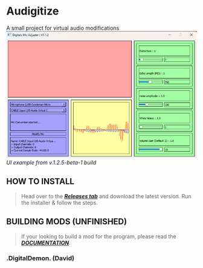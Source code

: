 # Audigitize
A small project for virtual audio modifications
![V1.2.5-beta-1 UI](https://github.com/DigitalTheDemon/Audigitize/blob/nightly-build/ExampleImage/ImageExample-V1.2.5Beta-1.png?raw=true) 
*UI example from v.1.2.5-beta-1 build*

## HOW TO INSTALL
> Head over to the ***[Releases tab](https://github.com/DigitalTheDemon/Audigitize/blob/main/documentation.md])*** and download the latest version.
> Run the installer & follow the steps.


## BUILDING MODS (UNFINISHED)
> If your looking to build a mod for the program, please read the ***[DOCUMENTATION](https://github.com/DigitalTheDemon/Audigitize/releases)***.


### .DigitalDemon. (David)
